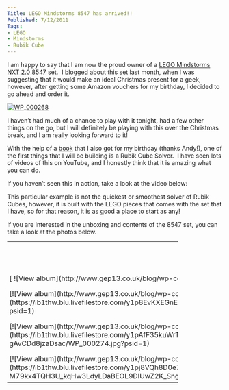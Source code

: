 ```yaml
---
Title: LEGO Mindstorms 8547 has arrived!!
Published: 7/12/2011
Tags:
- LEGO
- Mindstorms
- Rubik Cube
---
```


I am happy to say that I am now the proud owner of a [LEGO Mindstorms NXT 2.0 8547](http://www.amazon.co.uk/gp/product/B001V7RF9U/ref=as_li_ss_tl?ie=UTF8&tag=www6thprimeco-21&linkCode=as2&camp=1634&creative=19450&creativeASIN=B001V7RF9U) set.  I [blogged](http://www.gep13.co.uk/blog/what-to-get-a-geek-for-christmas) about this set last month, when I was suggesting that it would make an ideal Christmas present for a geek, however, after getting some Amazon vouchers for my birthday, I decided to go ahead and order it.

[![WP_000268](http://www.gep13.co.uk/blog/wp-content/uploads/2011/12/WP_000268_thumb.jpg)](http://www.gep13.co.uk/blog/wp-content/uploads/2011/12/WP_000268.jpg)

I haven’t had much of a chance to play with it tonight, had a few other things on the go, but I will definitely be playing with this over the Christmas break, and I am really looking forward to it!

With the help of a [book](http://www.amazon.co.uk/gp/product/1593272162/ref=as_li_ss_tl?ie=UTF8&tag=www6thprimeco-21&linkCode=as2&camp=1634&creative=19450&creativeASIN=1593272162) that I also got for my birthday (thanks Andy!), one of the first things that I will be building is a Rubik Cube Solver.  I have seen lots of videos of this on YouTube, and I honestly think that it is amazing what you can do.

If you haven’t seen this in action, take a look at the video below:

This particular example is not the quickest or smoothest solver of Rubik Cubes, however, it is built with the LEGO pieces that comes with the set that I have, so for that reason, it is as good a place to start as any!

If you are interested in the unboxing and contents of the 8547 set, you can take a look at the photos below.

<table cellpadding="0" cellspacing="0" style="outline: none; border-style: none; margin: 0px; padding: 0px; width: 400px; border-collapse: collapse;" border="0" >
<tbody >
<tr >
<td colspan="2" style="outline: none; border-style: none; margin: 0px; padding: 5px 0px 5px 5px; width: 157px; vertical-align: bottom;" >[ ![View album](http://www.gep13.co.uk/blog/wp-content/uploads/2011/12/7796298315EE89A6E.png)](https://ib1thw.blu.livefilestore.com/y1piy4apUjqcrlZZKGsSSLa1irrG4r3T7ABpHRdpFy6JTF3iSlhrClRTH2kIUrOIc8erwzGi9WSYdp-gven3hQCQIP0iwDcZ2uq/WP_000278.jpg?psid=1)
</td>
<td colspan="3" style="vertical-align: middle; margin: 0px; padding: 5px 5px 5px 0px; outline: none; border-style: none; width: 223px;" >

[Lego Mindstorms](https://skydrive.live.com/redir.aspx?cid=6d9c069ab691373a&page=browse&resid=6D9C069AB691373A!1502&type=5&Bsrc=Photomail&Bpub=SDX.Photos)





<table cellpadding="0" cellspacing="0" style="margin: 0px; padding: 0px; outline: none; border-style: none; border-collapse: collapse; width: auto;" border="0" >
<tbody >
<tr >

<td style="vertical-align: top; outline: none; border-style: none; margin: 0px; padding: 10px 15px 6px 0px;" >[VIEW SLIDE SHOW](https://skydrive.live.com/redir.aspx?cid=6d9c069ab691373a&page=play&resid=6D9C069AB691373A!1502&type=5&Bsrc=Photomail&Bpub=SDX.Photos)
</td>

<td style="vertical-align: top; outline: none; border-style: none; margin: 0px; padding: 10px 0px 6px 0px;" >[DOWNLOAD ALL](https://skydrive.live.com/redir.aspx?cid=6d9c069ab691373a&page=downloadphotos&resid=6D9C069AB691373A!1502&type=5&Bsrc=Photomail&Bpub=SDX.Photos)
</td>
</tr>
</tbody>
</table>





</td>
</tr>
<tr >

<td style="vertical-align: bottom; outline: none; border-style: none; padding: 0px 5px 5px 5px; margin: 0px; width: 76px; height: 76px;" >[![View album](http://www.gep13.co.uk/blog/wp-content/uploads/2011/12/13387132207F6FDA20.png)](https://ib1thw.blu.livefilestore.com/y1p8EvKXEGnEzvDEWPynWScSXiswQdcYVT2iDIHYeQkbAonsvIoB8dVrUOQWEi5_jNdm4YcjbbgyJHZRoS3zlj8iQZrj32Permk/WP_000276.jpg?psid=1)
</td>

<td style="vertical-align: bottom; outline: none; border-style: none; padding: 0px 5px 5px 0px; margin: 0px; width: 76px; height: 76px;" >[![View album](http://www.gep13.co.uk/blog/wp-content/uploads/2011/12/268821919186BAA66.png)](https://ib1thw.blu.livefilestore.com/y1pnYATcm55JxXlcai7XbBORdwP2SlFFZGcvV0Q5TexXBRmWHyVIIXKqNsqFFzRaY7H1l14gHNNE4e_LX1B278uQ3Y1rVaHkJND/WP_000284.jpg?psid=1)
</td>

<td style="vertical-align: bottom; outline: none; border-style: none; padding: 0px 5px 5px 0px; margin: 0px; width: 76px; height: 76px;" >[![View album](http://www.gep13.co.uk/blog/wp-content/uploads/2011/12/3117562554658FD1E.png)](https://ib1thw.blu.livefilestore.com/y1p_2cXIPryxE05Z36Wo5BqWHWgAtKOXft6dgWShvsfz4gBP1eOgcGSwys36yrhvViLEoZoF6RMG9Uf9Cky66LQQfluXoc5nRyF/WP_000281.jpg?psid=1)
</td>

<td style="vertical-align: bottom; outline: none; border-style: none; padding: 0px 5px 5px 0px; margin: 0px; width: 76px; height: 76px;" >[![View album](http://www.gep13.co.uk/blog/wp-content/uploads/2011/12/116746118131677AAB.png)](https://ib1thw.blu.livefilestore.com/y1pJx6zwiBHJMqIU8tNyh2ZKdxpFxXePHkOUuxH_zeEPtozw-1OalKeUeqEWI9jCJeWnWeHVRPmvoAqMlzMF0LcPKWy0du0a3Gz/WP_000273.jpg?psid=1)
</td>

<td style="vertical-align: bottom; outline: none; border-style: none; padding: 0px 5px 5px 0px; margin: 0px; width: 76px; height: 76px;" >[![View album](http://www.gep13.co.uk/blog/wp-content/uploads/2011/12/2166366575F54CD63.png)](https://ib1thw.blu.livefilestore.com/y1pEfcRzPTONt121iI4Cb8cn3VKxYW8fW6aUkppHBKupwkLy0R_EyDmRLUq9rbBhFo4od81DNx29ozIMN8qYrfKsdhI68fgkreJ/WP_000280.jpg?psid=1)
</td>
</tr>
<tr >

<td style="vertical-align: bottom; outline: none; border-style: none; padding: 0px 5px 5px 5px; margin: 0px; width: 76px; height: 76px;" >[![View album](http://www.gep13.co.uk/blog/wp-content/uploads/2011/12/69698379278509DA8.png)](https://ib1thw.blu.livefilestore.com/y1pAfF35kuWrTz53FMa2aNAOGRYdGjr-sVPT7OG-2D0HbJ0hzXNG5aC3qeungVNOIcfbTZEHQ7QuVYZTQYhe-gAvCDd8jzaDsac/WP_000274.jpg?psid=1)
</td>

<td style="vertical-align: bottom; outline: none; border-style: none; padding: 0px 5px 5px 0px; margin: 0px; width: 76px; height: 76px;" >[![View album](http://www.gep13.co.uk/blog/wp-content/uploads/2011/12/1669598993263DF061.png)](https://ib1thw.blu.livefilestore.com/y1pj8VQh8D0e7nI7khcBCGt9NwPAcsaD4kjnoQqih4IcBiTMUCE6ugtg9D7-eVOq4cpKFkXVEOkR2oLaOJAMQsc-UVKYPlQCDF2/WP_000271.jpg?psid=1)
</td>

<td style="vertical-align: bottom; outline: none; border-style: none; padding: 0px 5px 5px 0px; margin: 0px; width: 76px; height: 76px;" >[![View album](http://www.gep13.co.uk/blog/wp-content/uploads/2011/12/1327466256114C6DEE.png)](https://ib1thw.blu.livefilestore.com/y1piy4apUjqcrkROr56EnRavJbwrCnJI7wuNUq9N0rBO-3MRzh9ArywIwBh0jKyj60B6059OnehX6iCuy8xYMbU75rFhrAJcct-/WP_000277.jpg?psid=1)
</td>

<td style="vertical-align: bottom; outline: none; border-style: none; padding: 0px 5px 5px 0px; margin: 0px; width: 76px; height: 76px;" >[![View album](http://www.gep13.co.uk/blog/wp-content/uploads/2011/12/686410053F39C0A6.png)](https://ib1thw.blu.livefilestore.com/y1pCDP6Ab8lFUaWqpRn5VNKPTSXP48qICrmhvijliUuEVnWZXgYvBKW6cqNO41rqyLA9n8JW1ixpPDxZJlAcsA9Jmm9mpIQqErw/WP_000270.jpg?psid=1)
</td>

<td style="vertical-align: bottom; outline: none; border-style: none; padding: 0px 5px 5px 0px; margin: 0px; width: 76px; height: 76px;" >[![View album](http://www.gep13.co.uk/blog/wp-content/uploads/2011/12/1077684084583590EB.png)](https://ib1thw.blu.livefilestore.com/y1pkPNpj35euwt3qfxLOkdW_VZzravdQE8CsZAX5OYdZNbMU5uhEy0LL6PQNivveZrW74bKxst1kLqeJcMXxjfCUFJHNQUpTQtQ/WP_000279.jpg?psid=1)
</td>
</tr>
<tr >

<td style="vertical-align: bottom; outline: none; border-style: none; padding: 0px 5px 5px 5px; margin: 0px; width: 76px; height: 76px;" >[![View album](http://www.gep13.co.uk/blog/wp-content/uploads/2011/12/2230138430622E3A4.png)](https://ib1thw.blu.livefilestore.com/y1pj8VQh8D0e7lWzVIdPB9YijSyuoS_d3vaohY7DaHmhjvuZsEKZ5-VZ-M79kx4TQH3U_kqHw3LdyLDaBEOL9DIUwZ2K_Snggt7/WP_000272.jpg?psid=1)
</td>

<td style="vertical-align: bottom; outline: none; border-style: none; padding: 0px 5px 5px 0px; margin: 0px; width: 76px; height: 76px;" >[![View album](http://www.gep13.co.uk/blog/wp-content/uploads/2011/12/21864366771316130.png)](https://ib1thw.blu.livefilestore.com/y1paIVcsh4u71JKFByUI7iObsrwdLg_BGOtCRezAsTlqhQ3Fr-VHnfZBovOcYTly8SyBXoCDDif0Ka14qGFSePktmzSXAhHwS6v/WP_000268.jpg?psid=1)
</td>

<td style="vertical-align: bottom; outline: none; border-style: none; padding: 0px 5px 5px 0px; margin: 0px; width: 76px; height: 76px;" >[![View album](http://www.gep13.co.uk/blog/wp-content/uploads/2011/12/6625608491F1EB3E9.png)](https://ib1thw.blu.livefilestore.com/y1p-xuXjINH8HyeDYvu_taUwKVTxEyar2pMmhpXVppNCBrP4_OSt160aBLKR8POBWe-Q0p48z6vuI7WUytoGP51RyZfcBqMDf-e/WP_000269.jpg?psid=1)
</td>

<td style="vertical-align: bottom; outline: none; border-style: none; padding: 0px 5px 5px 0px; margin: 0px; width: 76px; height: 76px;" >[![View album](http://www.gep13.co.uk/blog/wp-content/uploads/2011/12/1713478291381A842E.png)](https://ib1thw.blu.livefilestore.com/y1pmus8Lkin59ISUORO_kAj0-3hyVAEoh2Lc-cGLncg5A4CPLXyYLs-Zj3aD26SM_wi-ACZod4bUe9G1RuKFcF1HNl_ciJpzLHC/WP_000283.jpg?psid=1)
</td>

<td style="vertical-align: bottom; outline: none; border-style: none; padding: 0px 5px 5px 0px; margin: 0px; width: 76px; height: 76px;" >[![View album](http://www.gep13.co.uk/blog/wp-content/uploads/2011/12/1408567586607D6E6.png)](https://ib1thw.blu.livefilestore.com/y1p8EvKXEGnEzsTbfliC6KVC59Ih3AY95KOAwy_QHFHB30Golj87oLCC8tIkVsho_C8vuEl0eZKHpF5Q_OsDCcFjfUktPl46lc_/WP_000275.jpg?psid=1)
</td>
</tr>
</tbody>
</table>


